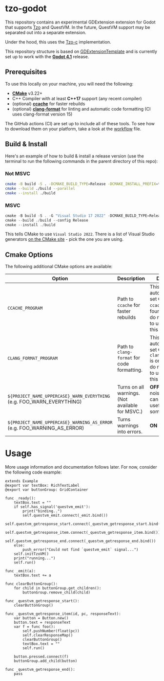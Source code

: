 # tzo-godot

This repository contains an experimental GDExtension extension for Godot that supports [Tzo](https://github.com/jorisvddonk/tzo) and QuestVM. In the future, QuestVM support may be separated out into a separate extension.

Under the hood, this uses the [Tzo-c](https://github.com/jorisvddonk/tzo-c) implementation.

This repository structure is based on [GDExtensionTemplate](https://github.com/asmaloney/GDExtensionTemplate) and is currently set up to work with the **[Godot 4.1](https://github.com/godotengine/godot/releases/tag/4.1-stable)** release.

## Prerequisites

To use this locally on your machine, you will need the following:

- **[CMake](https://cmake.org/)** v3.22+
- C++ Compiler with at least **C++17** support (any recent compiler)
- (optional) **[ccache](https://ccache.dev/)** for faster rebuilds
- (optional) **[clang-format](https://clang.llvm.org/docs/ClangFormat.html)** for linting and automatic code formatting (CI uses clang-format version 15)

The GitHub actions (CI) are set up to include all of these tools. To see how to download them on your platform, take a look at the [workflow](.github/workflows/main.yml) file.

## Build & Install

Here's an example of how to build & install a release version (use the terminal to run the following commands in the parent directory of this repo):

### Not MSVC

```sh
cmake -B build -S . -DCMAKE_BUILD_TYPE=Release -DCMAKE_INSTALL_PREFIX=tzo-godot-install
cmake --build ./build --parallel
cmake --install ./build
```

### MSVC

```powershell
cmake -B build -S . -G "Visual Studio 17 2022" -DCMAKE_BUILD_TYPE=Release -DCMAKE_INSTALL_PREFIX=tzo-godot-install
cmake --build ./build --config Release
cmake --install ./build
```

This tells CMake to use `Visual Studio 2022`. There is a list of Visual Studio generators [on the CMake site](https://cmake.org/cmake/help/latest/manual/cmake-generators.7.html#visual-studio-generators) - pick the one you are using.

## Cmake Options

The following additional CMake options are available:

| Option                                                                   | Description                                      | Default                                                                                                 |
|--------------------------------------------------------------------------|--------------------------------------------------|---------------------------------------------------------------------------------------------------------|
| `CCACHE_PROGRAM`                                                         | Path to `ccache` for faster rebuilds             | This is automatically set **ON** if `ccache` is found. If you do not want to use it, set this to "".    |
| `CLANG_FORMAT_PROGRAM`                                                   | Path to `clang-format` for code formatting.      | This is automatically set **ON** if `clang-format` is on. If you do not want to use it, set this to "". |
| `${PROJECT_NAME_UPPERCASE}_WARN_EVERYTHING` (e.g. FOO_WARN_EVERYTHING)   | Turns on all warnings. (Not available for MSVC.) | **OFF** (too noisy, but can be useful sometimes)                                                        |
| `${PROJECT_NAME_UPPERCASE}_WARNING_AS_ERROR` (e.g. FOO_WARNING_AS_ERROR) | Turns warnings into errors.                      | **ON**                                                                                                  |

# Usage

More usage information and documentation follows later.
For now, consider the following code example:

```GDScript
extends Example
@export var textBox: RichTextLabel
@export var buttonGroup: GridContainer

func _ready():
	textBox.text = ""
	if self.has_signal('questvm_emit'):
		print("binding..")
		self.questvm_emit.connect(_emit.bind())
		self.questvm_getresponse_start.connect(_questvm_getresponse_start.bind())
		self.questvm_getresponse_item.connect(_questvm_getresponse_item.bind())
		self.questvm_getresponse_end.connect(_questvm_getresponse_end.bind())
	else:
		push_error("Could not find `questvm_emit` signal...")
	self.initTzoVM()
	print("running...")
	self.run()
	
func _emit(a):
	textBox.text += a
	
func clearButtonGroup():
	for child in buttonGroup.get_children():
		buttonGroup.remove_child(child)

func _questvm_getresponse_start():
	clearButtonGroup()
	
func _questvm_getresponse_item(id, pc, responseText):
	var button = Button.new()
	button.text = responseText
	var f = func foo():
		self.pushNumber(float(pc))
		self.clearResponseMap()
		clearButtonGroup()
		textBox.text = ""
		self.run()
		
	button.pressed.connect(f)
	buttonGroup.add_child(button)
	
func _questvm_getresponse_end():
	pass
```
